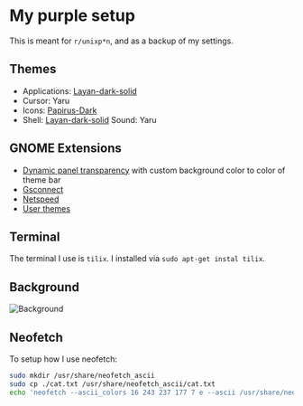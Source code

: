 # My purple setup

This is meant for `r/unixp*n`, and as a backup of my settings.

## Themes

* Applications: [Layan-dark-solid](https://www.gnome-look.org/p/1309214/)
* Cursor: Yaru
* Icons: [Papirus-Dark](https://github.com/PapirusDevelopmentTeam/papirus-icon-theme)
* Shell: [Layan-dark-solid](https://www.gnome-look.org/p/1309214/)
Sound: Yaru

## GNOME Extensions

* [Dynamic panel transparency](https://extensions.gnome.org/extension/1011/dynamic-panel-transparency/) with custom background color to color of theme bar
* [Gsconnect](https://extensions.gnome.org/extension/1319/gsconnect/)
* [Netspeed](https://extensions.gnome.org/extension/104/netspeed/)
* [User themes](https://extensions.gnome.org/extension/19/user-themes/)

## Terminal

The terminal I use is `tilix`. I installed via `sudo apt-get instal tilix`.

## Background

![Background](https://lunawood.com/wp-content/uploads/2018/02/placeholder-image.png)

## Neofetch

To setup how I use neofetch:

```bash
sudo mkdir /usr/share/neofetch_ascii
sudo cp ./cat.txt /usr/share/neofetch_ascii/cat.txt
echo 'neofetch --ascii_colors 16 243 237 177 7 e --ascii /usr/share/neofetch_ascii/cat.txt' >> ~/.zshrc
```
